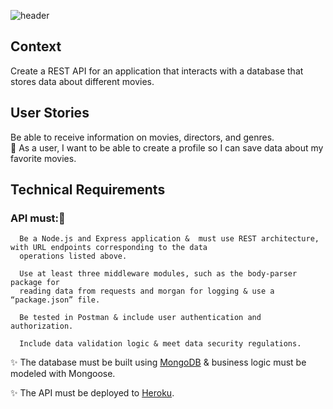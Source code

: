 ![header](https://capsule-render.vercel.app/api?type=wave&color=auto&height=300&section=header&text=%20MyFlix-Client&fontSize=90)

## Context
Create a REST API for an
application that interacts with a database that stores data about different movies.

## User Stories
Be able to receive information on movies, directors, and genres. <br>
📲 As a user, I want to be able to create a profile so I can save data about my favorite movies.

## Technical Requirements

### API must:🔺 <br>
      Be a Node.js and Express application &  must use REST architecture, with URL endpoints corresponding to the data
      operations listed above. 
      
      Use at least three middleware modules, such as the body-parser package for
      reading data from requests and morgan for logging & use a “package.json” file.
      
      Be tested in Postman & include user authentication and authorization.
      
      Include data validation logic & meet data security regulations. 


✨ The database must be built using [MongoDB](https://img.shields.io/badge/MongoDB-4EA94B?style=for-the-badge&logo=mongodb&logoColor=white) & business logic must be modeled with Mongoose. <br>


✨ The API must be deployed to [Heroku](https://img.shields.io/badge/Heroku-430098?style=for-the-badge&logo=heroku&logoColor=white). <br>
